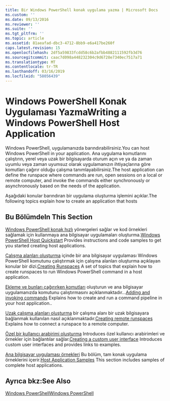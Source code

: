 ```yaml
---
title: Bir Windows PowerShell konak uygulama yazma | Microsoft Docs
ms.custom: ''
ms.date: 09/13/2016
ms.reviewer: ''
ms.suite: ''
ms.tgt_pltfrm: ''
ms.topic: article
ms.assetid: 81aeafad-dbc3-4712-8bb9-e6a417be260f
caps.latest.revision: 15
ms.openlocfilehash: 2df5a59833fcdd58c6b2afbb4882111592fb3d76
ms.sourcegitcommit: caac7d098a448232304c9d6728e7340ec7517a71
ms.translationtype: MT
ms.contentlocale: tr-TR
ms.lasthandoff: 03/16/2019
ms.locfileid: "58056439"
---
```

# <a name="writing-a-windows-powershell-host-application"></a><span data-ttu-id="38276-102">Windows PowerShell Konak Uygulaması Yazma</span><span class="sxs-lookup"><span data-stu-id="38276-102">Writing a Windows PowerShell Host Application</span></span>

<span data-ttu-id="38276-103">Windows PowerShell, uygulamanızda barındırabilirsiniz.</span><span class="sxs-lookup"><span data-stu-id="38276-103">You can host Windows PowerShell in your application.</span></span> <span data-ttu-id="38276-104">Ana uygulama komutlarını çalıştırın, yerel veya uzak bir bilgisayarda oturum açın ve ya da zaman uyumlu veya zaman uyumsuz olarak uygulamanızın ihtiyaçlarına göre komutları çağırır olduğu çalışma tanımlayabilirsiniz.</span><span class="sxs-lookup"><span data-stu-id="38276-104">The host application can define the runspace where commands are run, open sessions on a local or remote computer, and invoke the commands either synchronously or asynchronously based on the needs of the application.</span></span>

<span data-ttu-id="38276-105">Aşağıdaki konular barındıran bir uygulama oluşturma işlemini açıklar.</span><span class="sxs-lookup"><span data-stu-id="38276-105">The following topics explain how to create an application that hosts</span></span>

## <a name="in-this-section"></a><span data-ttu-id="38276-106">Bu Bölümde</span><span class="sxs-lookup"><span data-stu-id="38276-106">In This Section</span></span>

<span data-ttu-id="38276-107">[Windows PowerShell konak hızlı](./windows-powershell-host-quickstart.md) yönergeleri sağlar ve kod örnekleri sağlamak için kullanmaya ana bilgisayar uygulamaları oluşturma.</span><span class="sxs-lookup"><span data-stu-id="38276-107">[Windows PowerShell Host Quickstart](./windows-powershell-host-quickstart.md) Provides instructions and code samples to get you started creating host applications.</span></span>

<span data-ttu-id="38276-108">[Çalışma alanları oluşturma](./creating-runspaces.md) içinde bir ana bilgisayar uygulaması Windows PowerShell komutunu çalıştırmak için çalışma alanları oluşturma açıklayan konular bir dizi.</span><span class="sxs-lookup"><span data-stu-id="38276-108">[Creating Runspaces](./creating-runspaces.md) A set of topics that explain how to create runspaces to run Windows PowerShell command in a host application.</span></span>

<span data-ttu-id="38276-109">[Ekleme ve bunları çağırırken komutları](./adding-and-invoking-commands.md) oluşturun ve ana bilgisayar uygulamanızda komutunu çalıştırmasını açıklanmaktadır...</span><span class="sxs-lookup"><span data-stu-id="38276-109">[Adding and invoking commands](./adding-and-invoking-commands.md) Explains how to create and run a command pipeline in your host application..</span></span>

<span data-ttu-id="38276-110">[Uzak çalışma alanları oluşturma](./creating-remote-runspaces.md) bir çalışma alanı bir uzak bilgisayara bağlanmak kullanılan nasıl açıklanmaktadır.</span><span class="sxs-lookup"><span data-stu-id="38276-110">[Creating remote runspaces](./creating-remote-runspaces.md) Explains how to connect a runspace to a remote computer.</span></span>

<span data-ttu-id="38276-111">[Özel bir kullanıcı arabirimi oluşturma](./creating-a-custom-user-interface.md) Introduces özel kullanıcı arabirimleri ve örnekler için bağlantılar sağlar.</span><span class="sxs-lookup"><span data-stu-id="38276-111">[Creating a custom user interface](./creating-a-custom-user-interface.md) Introduces custom user interfaces and provides links to examples.</span></span>

<span data-ttu-id="38276-112">[Ana bilgisayar uygulaması örnekleri](./host-application-samples.md) Bu bölüm, tam konak uygulama örneklerini içerir.</span><span class="sxs-lookup"><span data-stu-id="38276-112">[Host Application Samples](./host-application-samples.md) This section includes samples of complete host applications.</span></span>

## <a name="see-also"></a><span data-ttu-id="38276-113">Ayrıca bkz:</span><span class="sxs-lookup"><span data-stu-id="38276-113">See Also</span></span>

[<span data-ttu-id="38276-114">Windows PowerShell</span><span class="sxs-lookup"><span data-stu-id="38276-114">Windows PowerShell</span></span>](http://msdn.microsoft.com/en-us/b41a2af3-aec1-402d-8e18-c2c26be461ff)